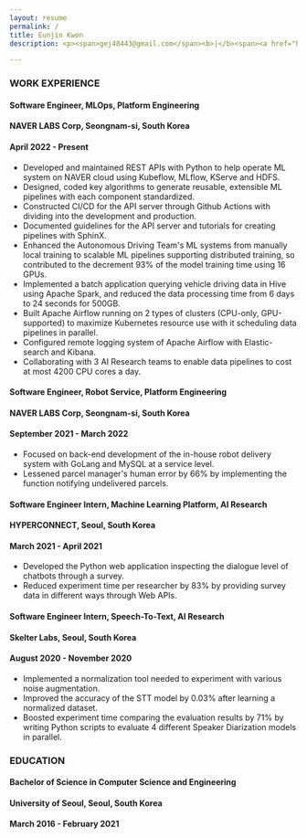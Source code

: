 ```yaml
---
layout: resume
permalink: /
title: Eunjin Kwon
description: <p><span>gej48443@gmail.com</span><b>|</b><span><a href="https://www.linkedin.com/in/eunjin-kwon-a1636114a/">linkedin.com/in/eunjin-kwon-a1636114a</a></span><b>|</b><span><a href="https://github.com/r4v3n-k">github.com/r4v3n-k</a></span></p>

---
```


### WORK EXPERIENCE

<div class="resume-item-title">
    <h4><b>Software Engineer, MLOps, Platform Engineering</b></h4>
    <h4>NAVER LABS Corp, Seongnam-si, South Korea</h4>
    <h4>April 2022 - Present</h4>
</div>

- Developed and maintained REST APIs with Python to help operate ML system on NAVER cloud using Kubeflow, MLflow, KServe and HDFS.
- Designed, coded key algorithms to generate reusable, extensible ML pipelines with each component standardized.
- Constructed CI/CD for the API server through Github Actions with dividing into the development and production.
- Documented guidelines for the API server and tutorials for creating pipelines with SphinX.
- Enhanced the Autonomous Driving Team's ML systems from manually local training to scalable ML pipelines supporting distributed training, so contributed to the decrement 93% of the model training time using 16 GPUs.
- Implemented a batch application querying vehicle driving data in Hive using Apache Spark, and reduced the data processing time from 6 days to 24 seconds for 500GB.
- Built Apache Airflow running on 2 types of clusters (CPU-only, GPU-supported) to maximize Kubernetes resource use with it scheduling data pipelines in parallel.
- Configured remote logging system of Apache Airflow with Elastic-search and Kibana.
- Collaborating with 3 AI Research teams to enable data pipelines to cost at most 4200 CPU cores a day.

<div class="resume-item-title">
    <h4><b>Software Engineer, Robot Service, Platform Engineering</b></h4>
    <h4>NAVER LABS Corp, Seongnam-si, South Korea</h4>
    <h4>September 2021 - March 2022</h4>
</div>

<!-- 미발송 택배 일 6건 씩 발생 -> 2건 발생 (66% 감소) -->
- Focused on back-end development of the in-house robot delivery system with GoLang and MySQL at a service level.
- Lessened parcel manager's human error by 66% by implementing the function notifying undelivered parcels.

<div class="resume-item-title">
    <h4><b>Software Engineer Intern, Machine Learning Platform, AI Research</b></h4>
    <h4>HYPERCONNECT, Seoul, South Korea</h4>
    <h4>March 2021 - April 2021</h4>
</div>

<!-- 1:1 대화 -> 3번의 조사 -> 2번 이상 false 를 받은 사람 탐색 (abusing people), true dataset 확보 -->
<!-- 생성된 데이터를 조회하는 인터페이스를 개발하여 연구원들의 실험 시간을 3시간 -> 10분 정도 단축 (SQL 문에 익숙하지 않아서) -->
- Developed the Python web application inspecting the dialogue level of chatbots through a survey.
- Reduced experiment time per researcher by 83% by providing survey data in different ways through Web APIs.

<div class="resume-item-title">
    <h4><b>Software Engineer Intern, Speech-To-Text, AI Research</b></h4>
    <h4>Skelter Labs, Seoul, South Korea</h4>
    <h4>August 2020 -  November 2020</h4>
</div>

- Implemented a normalization tool needed to experiment with various noise augmentation.
- Improved the accuracy of the STT model by 0.03% after learning a normalized dataset.
- Boosted experiment time comparing the evaluation results by 71% by writing Python scripts to evaluate 4 different Speaker Diarization models in parallel.

### EDUCATION

<div class="resume-item-title">
    <h4><b>Bachelor of Science in Computer Science and Engineering</b></h4>
    <h4>University of Seoul, Seoul, South Korea</h4>
    <h4>March 2016 - February 2021</h4>
</div>

<!-- - Major GPA: 3.73/4.50 -->
